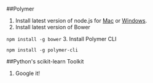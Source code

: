 ##Polymer

1. Install latest version of node.js for [Mac](http://blog.teamtreehouse.com/install-node-js-npm-mac) or [Windows](http://blog.teamtreehouse.com/install-node-js-npm-windows).
2. Install latest version of Bower

`npm install -g bower`
3. Install Polymer CLI

`npm install -g polymer-cli`


##Python's scikit-learn Toolkit
1. Google it!
